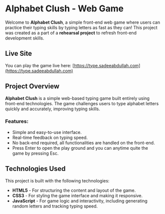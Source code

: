 # Alphabet Clush - Web Game

Welcome to **Alphabet Clush**, a simple front-end web game where users can practice their typing skills by typing letters as fast as they can! This project was created as a part of a **rehearsal project** to refresh front-end development skills.

## Live Site

You can play the game live here: [https://type.sadeeabdullah.com](https://type.sadeeabdullah.com)

## Project Overview

**Alphabet Clush** is a simple web-based typing game built entirely using front-end technologies. The game challenges users to type alphabet letters quickly and accurately, improving typing skills.

### Features:
- Simple and easy-to-use interface.
- Real-time feedback on typing speed.
- No back-end required, all functionalities are handled on the front-end.
- Press Enter to open the play ground and you can anytime quite the game by pressing Esc.

## Technologies Used

This project is built with the following technologies:
- **HTML5** - For structuring the content and layout of the game.
- **CSS3** - For styling the game interface and making it responsive.
- **JavaScript** - For game logic and interactivity, including generating random letters and tracking typing speed.